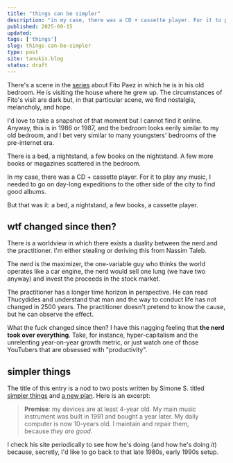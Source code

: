 ```yaml
---
title: "things can be simpler"
description: "in my case, there was a CD + cassette player. For it to play any music, I needed to go on day-long expeditions to the other side of the city to find good albums."
published: 2025-09-15
updated: 
tags: ['things'] 
slug: things-can-be-simpler
type: post
site: tanukis.blog
status: draft
---
```

There's a scene in the [series](https://www.imdb.com/title/tt18280522/) about Fito Paez in which he is in his old bedroom. He is visiting the house where he grew up. The circumstances of Fito's visit are dark but, in that particular scene, we find nostalgia, melancholy, and hope.

I'd love to take a snapshot of that moment but I cannot find it online. Anyway, this is in 1986 or 1987, and the bedroom looks eerily similar to my old bedroom, and I bet very similar to many youngsters' bedrooms of the pre-internet era.

There is a bed, a nightstand, a few books on the nightstand. A few more books or magazines scattered in the bedroom.

In my case, there was a CD + cassette player. For it to play any music, I needed to go on day-long expeditions to the other side of the city to find good albums. 

But that was it: a bed, a nightstand, a few books, a cassette player.

## wtf changed since then?
There is a worldview in which there exists a duality between the nerd and the practitioner. I'm either stealing or deriving this from Nassim Taleb.

The nerd is the maximizer, the one-variable guy who thinks the world operates like a car engine, the nerd would sell one lung (we have two anyway) and invest the proceeds in the stock market. 

The practitioner has a longer time horizon in perspective. He can read Thucydides and understand that man and the way to conduct life has not changed in 2500 years. The practitioner doesn't pretend to know the cause, but he can observe the effect.

What the fuck changed since then? I have this nagging feeling that **the nerd took over everything**. Take, for instance, hyper-capitalism and the unrelenting year-on-year growth metric, or just watch one of those YouTubers that are obsessed with "productivity".

## simpler things
The title of this entry is a nod to two posts written by Simone S. titled [simpler things](https://minutestomidnight.co.uk/blog/simpler-things/) and [a new plan](https://minutestomidnight.co.uk/blog/a-new-plan/). Here is an excerpt:

>**Premise**: my devices are at least 4-year old. My main music instrument was built in 1991 and bought a year later. My daily computer is now 10-years old. I maintain and repair them, because _they are good_.

I check his site periodically to see how he's doing (and how he's doing *it*) because, secretly, I'd like to go back to that late 1980s, early 1990s setup. 
